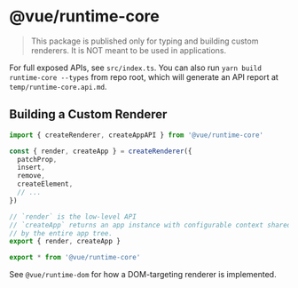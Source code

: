# @vue/runtime-core

> This package is published only for typing and building custom renderers. It is NOT meant to be used in applications.

For full exposed APIs, see `src/index.ts`. You can also run `yarn build runtime-core --types` from repo root, which will generate an API report at `temp/runtime-core.api.md`.

## Building a Custom Renderer

``` ts
import { createRenderer, createAppAPI } from '@vue/runtime-core'

const { render, createApp } = createRenderer({
  patchProp,
  insert,
  remove,
  createElement,
  // ...
})

// `render` is the low-level API
// `createApp` returns an app instance with configurable context shared
// by the entire app tree.
export { render, createApp }

export * from '@vue/runtime-core'
```

See `@vue/runtime-dom` for how a DOM-targeting renderer is implemented.
